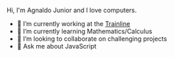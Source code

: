 Hi, I'm Agnaldo Junior and I love computers.

- 🔭 I’m currently working at the [Trainline](https://www.thetrainline.com/)
- 🌱 I’m currently learning Mathematics/Calculus
- 👯 I’m looking to collaborate on challenging projects
- 💬 Ask me about JavaScript

<!--
**ajnior/ajnior** is a ✨ _special_ ✨ repository because its `README.md` (this file) appears on your GitHub profile.

Here are some ideas to get you started:

- 🔭 I’m currently working on ...
- 🌱 I’m currently learning ...
- 👯 I’m looking to collaborate on ...
- 🤔 I’m looking for help with ...
- 💬 Ask me about ...
- 📫 How to reach me: ...
- 😄 Pronouns: ...
- ⚡ Fun fact: ...
-->
